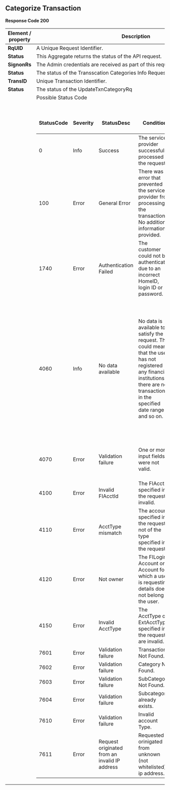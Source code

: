## Categorize Transaction


<b>Response Code 200</b>

<table>
    <thead>
        <th>Element / property</th>
        <th>Description</th>
    </thead>
    <tbody>
        <tr>
            <td><b>RqUID</b></td>
            <td>A Unique Request Identifier.</td>
        </tr>
        <tr>
            <td><b>Status </b></td>
            <td>This Aggregate returns the status of the API request.</td>
        </tr>
        <tr>
            <td><b>SignonRs</b></td>
            <td>The Admin credentials are received as part of this request.</td>
        </tr>
        <tr>
            <td><b>Status</b></td>
            <td>The status of the Transscation Categories Info Request.<br></td>
        </tr>
        <tr>
            <td><b>TransID</b></td>
            <td>Unique Transaction Identifier. <br> </td>
        </tr>
        <tr>
            <td><b>Status</b></td>
            <td>The status of the UpdateTxnCategoryRq</td>
        </tr>
        <tr>
            <td></td>
            <td><span>Possible Status Code</span><br><br>
                <table>
                    <thead>
                        <tr></tr>
                        <th>StatusCode</th>
                        <th>Severity</th>
                        <th>StatusDesc</th>
                        <th>Condition</th>
                        <th>Action API Partner should take to resolve the error</th>
                    </thead>
                    <tr>
                        <td>0</td>
                        <td>Info</td>
                        <td>Success</td>
                        <td>The service provider successfully processed the request.</td>
                        <td></td>
                    </tr>
                    <tr>
                        <td>100</td>
                        <td>Error</td>
                        <td>General Error</td>
                        <td>There was an error that prevented the service provider from processing the transaction. No additional information is provided.</td>
                        <td>If this error continues to occur, please reach out to us the timestamp and CEUserId.</td>
                    </tr>
                    <tr>
                        <td>1740</td>
                        <td>Error</td>
                        <td>Authentication Failed</td>
                        <td>The customer could not be authenticated due to an incorrect HomeID, login ID or password.</td>
                        <td>Verify the user Login ID and Password</td>
                    </tr>
                    <tr>
                        <td>4060</td>
                        <td>Info</td>
                        <td>No data available</td>
                        <td>No data is available to satisfy the request. This could mean that the user has not registered any financial institutions; there are no transactions in the specified date range and so on.</td>
                        <td>If this error occurs on invoking getAccountDetails API, it means user has not added any financial institutions. Please make sure user has added accounts successfully under any financial institutions. If this error occurs on invoking transactions APIs, make sure the 'LastSuccessfulUpdate' date is returned in getAccountDetails API for that specific account and the specified date range lies within the 'LastSuccessfulUpdate' date.</td>
                    </tr>
                    <tr>
                        <td>4070</td>
                        <td>Error</td>
                        <td>Validation failure</td>
                        <td>One or more input fields were not valid.</td>
                        <td>Partner should make sure the mandatory parameters are sent in the request and in the defined format as in the corresponding XSD.</td>
                    </tr>
                    <tr>
                        <td>4100</td>
                        <td>Error</td>
                        <td>Invalid FIAcctId</td>
                        <td>The FIAcctId specified in the request is invalid.</td>
                        <td></td>
                    </tr>
                    <tr>
                        <td>4110</td>
                        <td>Error</td>
                        <td>AcctType mismatch</td>
                        <td>The account specified in the request is not of the type specified in the request.</td>
                        <td>Partner can verify AcctType of the accounts from getAccountDetails API response.</td>
                    </tr>
                    <tr>
                        <td>4120</td>
                        <td>Error</td>
                        <td>Not owner</td>
                        <td>The FILogin Account or FI Account for which a user is requesting details does not belong to the user.</td>
                        <td>This error occurs when FILoginAcctId or AcctId sent by Partner doesnot exist in our system or the Id's belong to a different CEUserID in the system.</td>
                    </tr>
                    <tr>
                        <td>4150</td>
                        <td>Error</td>
                        <td>Invalid AcctType</td>
                        <td>The AcctType or ExtAcctType specified in the request are invalid.</td>
                        <td>Partner can verify AcctType or ExtAcctType of the accounts from getAccountDetails API response.</td>
                    </tr>
                    <tr>
                        <td>7601</td>
                        <td>Error</td>
                        <td>Validation failure</td>
                        <td>Transaction Not Found.</td>
                        <td></td>
                    </tr>
                    <tr>
                        <td>7602</td>
                        <td>Error</td>
                        <td>Validation failure</td>
                        <td>Category Not Found.</td>
                        <td></td>
                    </tr>
                    <tr>
                        <td>7603</td>
                        <td>Error</td>
                        <td>Validation failure</td>
                        <td>SubCategory Not Found.</td>
                        <td></td>
                    </tr>
                    <tr>
                        <td>7604</td>
                        <td>Error</td>
                        <td>Validation failure</td>
                        <td>Subcategory already exists.</td>
                        <td></td>
                    </tr>
                    <tr>
                        <td>7610</td>
                        <td>Error</td>
                        <td>Validation failure</td>
                        <td>Invalid account Type.</td>
                        <td></td>
                    </tr>
                    <tr>
                        <td>7611</td>
                        <td>Error</td>
                        <td>Request originated from an invalid IP address</td>
                        <td>Requested orinigated from unknown (not whitelisted) ip address.</td>
                        <td>Partner has to reach out to us to whitelist any new IP's or make the request from whitelisted IPs.</td>
                    </tr>
                </table>
            </td>
        </tr>
    </tbody>
</table>
